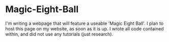 # Magic-Eight-Ball
I'm writing a webpage that will feature a useable 'Magic Eight Ball'. I plan to host this page on my website, as soon as it is up.
I wrote all code contained within, and did not use any tutorials (just research).